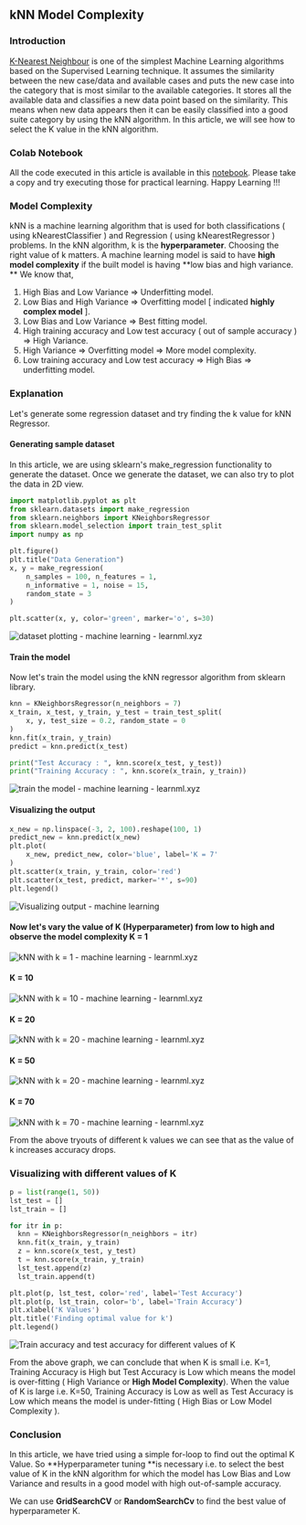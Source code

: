 ## kNN Model Complexity

### Introduction

[K-Nearest Neighbour](https://blog.learnml.xyz/knn-k-nearest-neighbour-algorithm) is one of the simplest Machine Learning algorithms based on the Supervised Learning technique. It assumes the similarity between the new case/data and available cases and puts the new case into the category that is most similar to the available categories. It stores all the available data and classifies a new data point based on the similarity. This means when new data appears then it can be easily classified into a good suite category by using the kNN algorithm. In this article, we will see how to select the K value in the kNN algorithm. 

### Colab Notebook

All the code executed in this article is available in this [notebook](https://colab.research.google.com/drive/1YqIlIiKpsLW48XeV62rMYS-9iwFV-6do?usp=sharing). Please take a copy and try executing those for practical learning. Happy Learning !!!

### Model Complexity

kNN is a machine learning algorithm that is used for both classifications ( using kNearestClassifier ) and Regression ( using kNearestRegressor ) problems. In the kNN algorithm, k is the **hyperparameter**. Choosing the right value of k matters. A machine learning model is said to have **high model complexity** if the built model is having **low bias and high variance. ** We know that, 

1. High Bias and Low Variance => Underfitting model. 
2. Low Bias and High Variance => Overfitting model [ indicated **highly complex model** ].
3. Low Bias and Low Variance => Best fitting model.
4. High training accuracy and Low test accuracy ( out of sample accuracy ) => High Variance.
5. High Variance => Overfitting model => More model complexity.
6. Low training accuracy and Low test accuracy => High Bias => underfitting model. 

### Explanation

Let's generate some regression dataset and try finding the k value for kNN Regressor. 

#### Generating sample dataset

In this article, we are using sklearn's make_regression functionality to generate the dataset. Once we generate the dataset, we can also try to plot the data in 2D view. 

```python
import matplotlib.pyplot as plt
from sklearn.datasets import make_regression
from sklearn.neighbors import KNeighborsRegressor
from sklearn.model_selection import train_test_split
import numpy as np

plt.figure()
plt.title("Data Generation")
x, y = make_regression(
    n_samples = 100, n_features = 1, 
    n_informative = 1, noise = 15,
    random_state = 3
)

plt.scatter(x, y, color='green', marker='o', s=30)
```

![dataset plotting - machine learning - learnml.xyz](https://cdn.hashnode.com/res/hashnode/image/upload/v1648050809086/_McZahLXv.png)

#### Train the model

Now let's train the model using the kNN regressor algorithm from sklearn library. 

```python
knn = KNeighborsRegressor(n_neighbors = 7)
x_train, x_test, y_train, y_test = train_test_split(
    x, y, test_size = 0.2, random_state = 0
)
knn.fit(x_train, y_train)
predict = knn.predict(x_test)

print("Test Accuracy : ", knn.score(x_test, y_test))
print("Training Accuracy : ", knn.score(x_train, y_train))

```


![train the model - machine learning - learnml.xyz](https://cdn.hashnode.com/res/hashnode/image/upload/v1648050948229/gS-jKW65l.png)

#### Visualizing the output

```python
x_new = np.linspace(-3, 2, 100).reshape(100, 1)
predict_new = knn.predict(x_new) 
plt.plot(
    x_new, predict_new, color='blue', label='K = 7'
)
plt.scatter(x_train, y_train, color='red')
plt.scatter(x_test, predict, marker='*', s=90)
plt.legend()
```


![Visualizing output - machine learning ](https://cdn.hashnode.com/res/hashnode/image/upload/v1648051100713/LZO8rQhXX.png)

#### Now let's vary the value of K (Hyperparameter) from low to high and observe the model complexity K = 1


![kNN with k = 1 - machine learning - learnml.xyz](https://cdn.hashnode.com/res/hashnode/image/upload/v1648051550282/ndKErg8Ax.png)

#### K = 10


![kNN with k = 10 - machine learning - learnml.xyz](https://cdn.hashnode.com/res/hashnode/image/upload/v1648051597573/QQkO02Rfc.png)

#### K = 20


![kNN with k = 20 - machine learning - learnml.xyz](https://cdn.hashnode.com/res/hashnode/image/upload/v1648051638031/VzyDbQc_y.png)

#### K = 50


![kNN with k = 20 - machine learning - learnml.xyz](https://cdn.hashnode.com/res/hashnode/image/upload/v1648051677280/6MHzsHfyV.png)

#### K = 70


![kNN with k = 70 - machine learning - learnml.xyz](https://cdn.hashnode.com/res/hashnode/image/upload/v1648051704925/hKBhIRWFF.png)

From the above tryouts of different k values we can see that as the value of k increases accuracy drops. 

### Visualizing with different values of K 

```python
p = list(range(1, 50))
lst_test = []
lst_train = []

for itr in p:
  knn = KNeighborsRegressor(n_neighbors = itr)
  knn.fit(x_train, y_train)
  z = knn.score(x_test, y_test)
  t = knn.score(x_train, y_train)
  lst_test.append(z)
  lst_train.append(t)

plt.plot(p, lst_test, color='red', label='Test Accuracy')
plt.plot(p, lst_train, color='b', label='Train Accuracy')
plt.xlabel('K Values')
plt.title('Finding optimal value for k')
plt.legend()
```

![Train accuracy and test accuracy for different values of K ](https://cdn.hashnode.com/res/hashnode/image/upload/v1648051804893/ZJCTwzgm3.png)

From the above graph, we can conclude that when K is small i.e. K=1, Training Accuracy is High but Test Accuracy is Low which means the model is over-fitting ( High Variance or **High Model Complexity**). When the value of K is large i.e. K=50, Training Accuracy is Low as well as Test Accuracy is Low which means the model is under-fitting ( High Bias or Low Model Complexity ).



### Conclusion

In this article, we have tried using a simple for-loop to find out the optimal K Value. So **Hyperparameter tuning **is necessary i.e. to select the best value of K in the kNN algorithm for which the model has Low Bias and Low Variance and results in a good model with high out-of-sample accuracy.

We can use **GridSearchCV** or **RandomSearchCv** to find the best value of hyperparameter K.